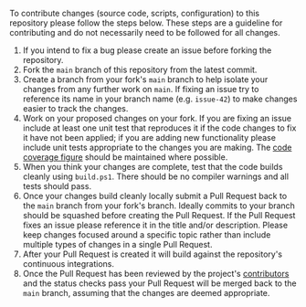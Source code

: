 To contribute changes (source code, scripts, configuration) to this repository please follow the steps below. These steps are a guideline for contributing and do not necessarily need to be followed for all changes.

  1. If you intend to fix a bug please create an issue before forking the repository.
  1. Fork the `main` branch of this repository from the latest commit.
  1. Create a branch from your fork's `main` branch to help isolate your changes from any further work on `main`. If fixing an issue try to reference its name in your branch name (e.g. `issue-42`) to make changes easier to track the changes.
  1. Work on your proposed changes on your fork. If you are fixing an issue include at least one unit test that reproduces it if the code changes to fix it have not been applied; if you are adding new functionality please include unit tests appropriate to the changes you are making. The [code coverage figure](https://codecov.io/gh/martincostello/lambda-test-server) should be maintained where possible.
  1. When you think your changes are complete, test that the code builds cleanly using `build.ps1`. There should be no compiler warnings and all tests should pass.
  1. Once your changes build cleanly locally submit a Pull Request back to the `main` branch from your fork's branch. Ideally commits to your branch should be squashed before creating the Pull Request. If the Pull Request fixes an issue please reference it in the title and/or description. Please keep changes focused around a specific topic rather than include multiple types of changes in a single Pull Request.
  1. After your Pull Request is created it will build against the repository's continuous integrations.
  1. Once the Pull Request has been reviewed by the project's [contributors](https://github.com/martincostello/lambda-test-server/graphs/contributors) and the status checks pass your Pull Request will be merged back to the `main` branch, assuming that the changes are deemed appropriate.

